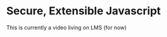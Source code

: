   Secure, Extensible Javascript
=============================

  This is currently a video living on LMS (for now)

 